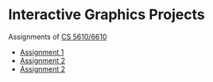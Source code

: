 # Interactive Graphics Projects

Assignments of [CS 5610/6610](https://graphics.cs.utah.edu/courses/cs6610/spring2021/)

- [Assignment 1](https://github.com/AmarnathMurugan/InteractiveGraphicsProjects/tree/main/1-Hello%20World)
- [Assignment 2](https://github.com/AmarnathMurugan/InteractiveGraphicsProjects/tree/main/2-Transformations)
- [Assignment 2](https://github.com/AmarnathMurugan/InteractiveGraphicsProjects/tree/main/3-Shading)
